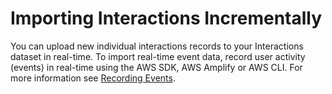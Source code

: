 # Importing Interactions Incrementally<a name="importing-interactions"></a>

 You can upload new individual interactions records to your Interactions dataset in real\-time\. To import real\-time event data, record user activity \(events\) in real\-time using the AWS SDK, AWS Amplify or AWS CLI\. For more information see [Recording Events](recording-events.md)\. 